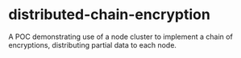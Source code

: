 # distributed-chain-encryption
A POC demonstrating use of a node cluster to implement a chain of encryptions, distributing partial data to each node. 
